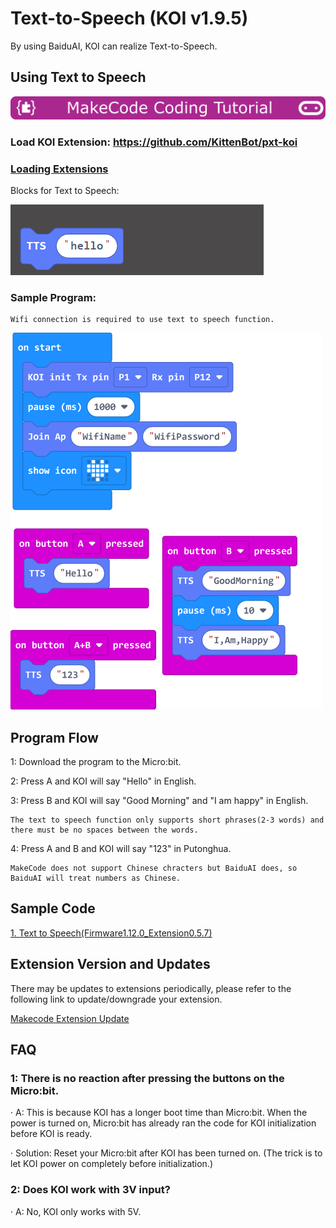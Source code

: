 # **Text-to-Speech (KOI v1.9.5)**

By using BaiduAI, KOI can realize Text-to-Speech.

## Using Text to Speech

![](../../functional_module/PWmodules/images/mcbanner.png)

### Load KOI Extension: https://github.com/KittenBot/pxt-koi

### [Loading Extensions](../../Makecode/powerBrickMC)

Blocks for Text to Speech:

![](KOI16/1.png)

### Sample Program:

    Wifi connection is required to use text to speech function.

![](KOI16/2.png)

## Program Flow

1: Download the program to the Micro:bit.

2: Press A and KOI will say "Hello" in English.

3: Press B and KOI will say "Good Morning" and "I am happy" in English.
    
    The text to speech function only supports short phrases(2-3 words) and there must be no spaces between the words.

4: Press A and B and KOI will say "123" in Putonghua.

    MakeCode does not support Chinese chracters but BaiduAI does, so BaiduAI will treat numbers as Chinese.

## Sample Code

[1. Text to Speech(Firmware1.12.0_Extension0.5.7)](https://makecode.microbit.org/_H8JEtf7DR1D4)

## Extension Version and Updates

There may be updates to extensions periodically, please refer to the following link to update/downgrade your extension.

[Makecode Extension Update](../../Makecode/makecode_extensionUpdate)

## FAQ

### 1: There is no reaction after pressing the buttons on the Micro:bit.

·    A: This is because KOI has a longer boot time than Micro:bit. When the power is turned on, Micro:bit has already ran the code for KOI initialization before KOI is ready.

·    Solution: Reset your Micro:bit after KOI has been turned on. (The trick is to let KOI power on completely before initialization.)

### 2: Does KOI work with 3V input?

·    A: No, KOI only works with 5V.


